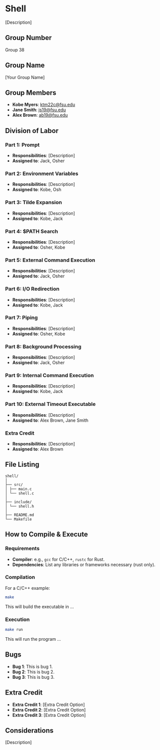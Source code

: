 # Shell

[Description]

## Group Number
Group 38

## Group Name
[Your Group Name]

## Group Members
- **Kobe Myers**: ktm22c@fsu.edu
- **Jane Smith**: js19@fsu.edu
- **Alex Brown**: ab19@fsu.edu
## Division of Labor

### Part 1: Prompt
- **Responsibilities**: [Description]
- **Assigned to**: Jack, Osher

### Part 2: Environment Variables
- **Responsibilities**: [Description]
- **Assigned to**: Kobe, Osh

### Part 3: Tilde Expansion
- **Responsibilities**: [Description]
- **Assigned to**: Kobe, Jack

### Part 4: $PATH Search
- **Responsibilities**: [Description]
- **Assigned to**: Osher, Kobe

### Part 5: External Command Execution
- **Responsibilities**: [Description]
- **Assigned to**: Jack, Osher

### Part 6: I/O Redirection
- **Responsibilities**: [Description]
- **Assigned to**: Kobe, Jack

### Part 7: Piping
- **Responsibilities**: [Description]
- **Assigned to**: Osher, Kobe

### Part 8: Background Processing
- **Responsibilities**: [Description]
- **Assigned to**: Jack, Osher

### Part 9: Internal Command Execution
- **Responsibilities**: [Description]
- **Assigned to**: Kobe, Jack

### Part 10: External Timeout Executable
- **Responsibilities**: [Description]
- **Assigned to**: Alex Brown, Jane Smith

### Extra Credit
- **Responsibilities**: [Description]
- **Assigned to**: Alex Brown

## File Listing
```
shell/
│
├── src/
│ ├── main.c
│ └── shell.c
│
├── include/
│ └── shell.h
│
├── README.md
└── Makefile
```
## How to Compile & Execute

### Requirements
- **Compiler**: e.g., `gcc` for C/C++, `rustc` for Rust.
- **Dependencies**: List any libraries or frameworks necessary (rust only).

### Compilation
For a C/C++ example:
```bash
make
```
This will build the executable in ...
### Execution
```bash
make run
```
This will run the program ...

## Bugs
- **Bug 1**: This is bug 1.
- **Bug 2**: This is bug 2.
- **Bug 3**: This is bug 3.

## Extra Credit
- **Extra Credit 1**: [Extra Credit Option]
- **Extra Credit 2**: [Extra Credit Option]
- **Extra Credit 3**: [Extra Credit Option]

## Considerations
[Description]
